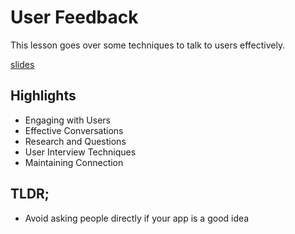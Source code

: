 # User Feedback
This lesson goes over some techniques to talk to users effectively.

[slides](https://dpi-tta-slides.github.io/slides-user-feedback)

## Highlights
- Engaging with Users
- Effective Conversations
- Research and Questions
- User Interview Techniques
- Maintaining Connection

## TLDR;
- Avoid asking people directly if your app is a good idea

